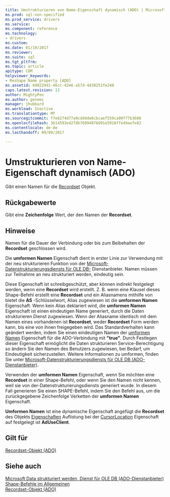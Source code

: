 ```yaml
---
title: Umstrukturieren von Name-Eigenschaft dynamisch (ADO) | Microsoft Docs
ms.prod: sql-non-specified
ms.prod_service: drivers
ms.service: 
ms.component: reference
ms.technology:
- drivers
ms.custom: 
ms.date: 01/19/2017
ms.reviewer: 
ms.suite: sql
ms.tgt_pltfrm: 
ms.topic: article
apitype: COM
helpviewer_keywords:
- Reshape Name property [ADO]
ms.assetid: 690229d1-46cc-42e6-a57d-4438251fe248
caps.latest.revision: 13
author: MightyPen
ms.author: genemi
manager: jhubbard
ms.workload: Inactive
ms.translationtype: MT
ms.sourcegitcommit: f7e6274d77a9cdd4de6cbcaef559ca99f77b3608
ms.openlocfilehash: 3b14593e427db76994976091e5916ffe49aefe82
ms.contentlocale: de-de
ms.lasthandoff: 09/09/2017

---
```

# <a name="reshape-name-property-dynamic-ado"></a>Umstrukturieren von Name-Eigenschaft dynamisch (ADO)
Gibt einen Namen für die [Recordset](../../../ado/reference/ado-api/recordset-object-ado.md) Objekt.  
  
## <a name="return-values"></a>Rückgabewerte  
 Gibt eine **Zeichenfolge** Wert, der den Namen der **Recordset**.  
  
## <a name="remarks"></a>Hinweise  
 Namen für die Dauer der Verbindung oder bis zum Beibehalten der **Recordset** geschlossen wird.  
  
 Die **umformen Namen** Eigenschaft dient in erster Linie zur Verwendung mit der neu strukturieren Funktion von der [Microsoft-Datenstrukturierungsdiensts für OLE DB-](../../../ado/guide/appendixes/microsoft-data-shaping-service-for-ole-db-ado-service-provider.md) Dienstanbieter. Namen müssen zur Teilnahme an neu strukturiert werden, eindeutig sein.  
  
 Diese Eigenschaft ist schreibgeschützt, aber können indirekt festgelegt werden, wenn eine **Recordset** wird erstellt. Z. B. wenn eine Klausel dieses Shape-Befehl erstellt eine **Recordset** und ein Aliasnamens mithilfe von bietet die **AS** -Schlüsselwort, Alias zugewiesen ist die **umformen Namen** Eigenschaft. Wenn kein Alias deklariert wird, die **umformen Namen** Eigenschaft ist einen eindeutigen Name generiert, durch die Daten strukturieren Dienst zugewiesen. Wenn der Aliasname identisch mit dem Namen eines vorhandenen ist **Recordset**, weder **Recordset** Form werden kann, bis eine von ihnen freigegeben wird. Das Standardverhalten kann geändert werden, indem Sie einen eindeutigen Namen der [umformen Namen](../../../ado/reference/ado-api/reshape-name-property-dynamic-ado.md) Eigenschaft für die ADO-Verbindung mit **"true"**. Durch Festlegen dieser Eigenschaft ermöglicht die Daten strukturieren Service-Berechtigung so ändern Sie den Namen des Benutzers zugewiesen, bei Bedarf, um Eindeutigkeit sicherzustellen. Weitere Informationen zu umformen, finden Sie unter [Microsoft-Datenstrukturierungsdiensts für OLE DB (ADO-Dienstanbieter)](../../../ado/guide/appendixes/microsoft-data-shaping-service-for-ole-db-ado-service-provider.md).  
  
 Verwenden der **umformen Namen** Eigenschaft, wenn Sie möchten eine **Recordset** in einer Shape-Befehl, oder wenn Sie den Namen nicht kennen, weil sie von der-Datenstrukturierungsdiensts generiert wurde. In diesem Fall generieren Sie einen SHAPE-Befehl, indem Sie den Befehl aus, um die zurückgegebene Zeichenfolge Verketten der **umformen Namen** Eigenschaft.  
  
 **Umformen Namen** ist eine dynamische Eigenschaft angefügt die **Recordset** des Objekts [Eigenschaften](../../../ado/reference/ado-api/properties-collection-ado.md) Auflistung bei der [CursorLocation](../../../ado/reference/ado-api/cursorlocation-property-ado.md) Eigenschaft auf festgelegt ist **AdUseClient**.  
  
## <a name="applies-to"></a>Gilt für  
 [Recordset-Objekt (ADO)](../../../ado/reference/ado-api/recordset-object-ado.md)  
  
## <a name="see-also"></a>Siehe auch  
 [Microsoft Data strukturiert werden, Dienst für OLE DB (ADO-Dienstanbieter)](../../../ado/guide/appendixes/microsoft-data-shaping-service-for-ole-db-ado-service-provider.md)   
 [Shape-Befehle im Allgemeinen](../../../ado/guide/data/shape-commands-in-general.md)   
 [Recordset-Objekt (ADO)](../../../ado/reference/ado-api/recordset-object-ado.md)

